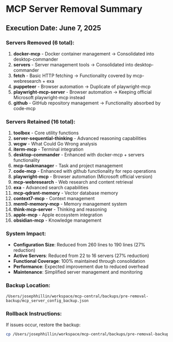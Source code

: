 # MCP Server Removal Summary
## Execution Date: June 7, 2025

### Servers Removed (6 total):
1. **docker-mcp** - Docker container management → Consolidated into desktop-commander
2. **servers** - Server management tools → Consolidated into desktop-commander  
3. **fetch** - Basic HTTP fetching → Functionality covered by mcp-webresearch + exa
4. **puppeteer** - Browser automation → Duplicate of playwright-mcp
5. **playwright-mcp-server** - Browser automation → Keeping official Microsoft playwright-mcp instead
6. **github** - GitHub repository management → Functionality absorbed by code-mcp

### Servers Retained (16 total):
1. **toolbox** - Core utility functions
2. **server-sequential-thinking** - Advanced reasoning capabilities
3. **wcgw** - What Could Go Wrong analysis
4. **iterm-mcp** - Terminal integration
5. **desktop-commander** - Enhanced with docker-mcp + servers functionality
6. **mcp-taskmanager** - Task and project management
7. **code-mcp** - Enhanced with github functionality for repo operations
8. **playwright-mcp** - Browser automation (Microsoft official version)
9. **mcp-webresearch** - Web research and content retrieval
10. **exa** - Advanced search capabilities
11. **mcp-qdrant-memory** - Vector database memory
12. **context7-mcp** - Context management
13. **mem0-memory-mcp** - Memory management system
14. **think-mcp-server** - Thinking and reasoning
15. **apple-mcp** - Apple ecosystem integration
16. **obsidian-mcp** - Knowledge management

### System Impact:
- **Configuration Size**: Reduced from 260 lines to 190 lines (27% reduction)
- **Active Servers**: Reduced from 22 to 16 servers (27% reduction)
- **Functional Coverage**: 100% maintained through consolidation
- **Performance**: Expected improvement due to reduced overhead
- **Maintenance**: Simplified server management and monitoring

### Backup Location:
`/Users/josephhillin/workspace/mcp-central/backups/pre-removal-backup/mcp_server_config_backup.json`

### Rollback Instructions:
If issues occur, restore the backup:
```bash
cp /Users/josephhillin/workspace/mcp-central/backups/pre-removal-backup/mcp_server_config_backup.json /Users/josephhillin/mcp/mcp_server_config.json
```